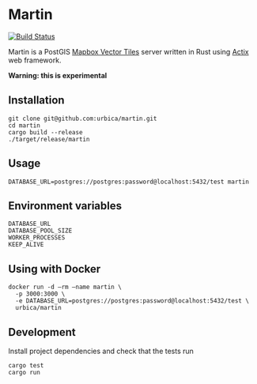 # Martin

[![Build Status](https://travis-ci.org/urbica/martin.svg?branch=master)](https://travis-ci.org/urbica/martin)

Martin is a PostGIS [Mapbox Vector Tiles](https://github.com/mapbox/vector-tile-spec) server written in Rust using [Actix](https://github.com/actix/actix-web) web framework.

**Warning: this is experimental**

## Installation

    git clone git@github.com:urbica/martin.git
    cd martin
    cargo build --release
    ./target/release/martin

## Usage

    DATABASE_URL=postgres://postgres:password@localhost:5432/test martin

## Environment variables

    DATABASE_URL
    DATABASE_POOL_SIZE
    WORKER_PROCESSES
    KEEP_ALIVE

## Using with Docker

    docker run -d —rm —name martin \
      -p 3000:3000 \
      -e DATABASE_URL=postgres://postgres:password@localhost:5432/test \
      urbica/martin

## Development

Install project dependencies and check that the tests run

    cargo test
    cargo run
